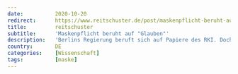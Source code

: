 ```yaml
---
date:          2020-10-20
redirect:      https://www.reitschuster.de/post/maskenpflicht-beruht-auf-glauben/
title:         reitschuster
subtitle:      'Maskenpflicht beruht auf "Glauben"'
description:   'Berlins Regierung beruft sich auf Papiere des RKI. Doch in denen werden Studien zitiert, die just die Nutzlosigkeit von Masken nachweisen.'
country:       DE
categories:    [Wissenschaft]
tags:          [maske]
---
```


